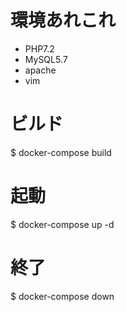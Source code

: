 # 環境あれこれ
- PHP7.2
- MySQL5.7
- apache
- vim

# ビルド
$ docker-compose build

# 起動
$ docker-compose up -d

# 終了
$ docker-compose down
